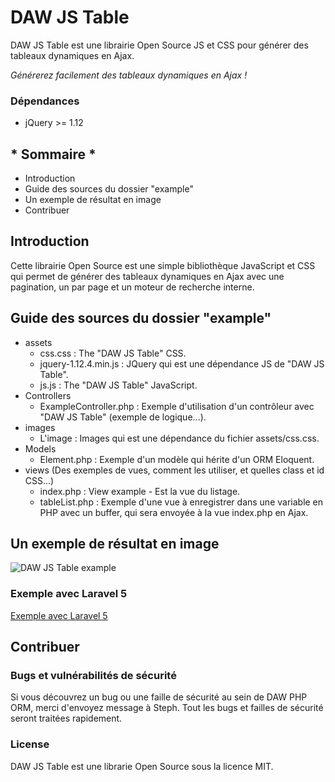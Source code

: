 # DAW JS Table

DAW JS Table est une librairie Open Source JS et CSS pour générer des tableaux dynamiques en Ajax.

*Générerez facilement des tableaux dynamiques en Ajax !*




### Dépendances

* jQuery >= 1.12






## * Sommaire *

* Introduction
* Guide des sources du dossier "example"
* Un exemple de résultat en image
* Contribuer






## Introduction

Cette librairie Open Source est une simple bibliothèque JavaScript et CSS qui permet de générer des tableaux dynamiques en Ajax avec une pagination, un par page et un moteur de recherche interne.






## Guide des sources du dossier "example"

* assets
    * css.css : The "DAW JS Table" CSS.
    * jquery-1.12.4.min.js : JQuery qui est une dépendance JS de "DAW JS Table".
    * js.js : The "DAW JS Table" JavaScript.
* Controllers
    * ExampleController.php : Exemple d'utilisation d'un contrôleur avec "DAW JS Table" (exemple de logique...).
* images
    * L'image : Images qui est une dépendance du fichier assets/css.css.
* Models
    * Element.php : Exemple d'un modèle qui hérite d'un ORM Eloquent.
* views (Des exemples de vues, comment les utiliser, et quelles class et id CSS...)
    * index.php : View example - Est la vue du listage.
    * tableList.php : Exemple d'une vue à enregistrer dans une variable en PHP avec un buffer, qui sera envoyée à la vue index.php en Ajax.






## Un exemple de résultat en image

![DAW JS Table example](https://www.devandweb.fr/medias/upload/package/daw-js-table-example.png)






### Exemple avec Laravel 5

[Exemple avec Laravel 5](https://github.com/stephweb/daw-js-table-with-laravel5-framework)






## Contribuer

### Bugs et vulnérabilités de sécurité

Si vous découvrez un bug ou une faille de sécurité au sein de DAW PHP ORM, merci d'envoyez message à Steph. Tout les bugs et failles de sécurité seront traitées rapidement.




### License

DAW JS Table est une librarie Open Source sous la licence MIT.